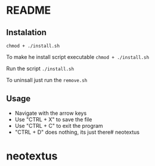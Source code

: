 # README

## Instalation

`chmod + ./install.sh`

To make he install script executable
`chmod + ./install.sh`

Run the script
`./install.sh`

To uninsall just run the `remove.sh`

## Usage

- Navigate with the arrow keys
- Use "CTRL + X" to save the file
- Use "CTRL + C" to exit the program
- "CTRL + D" does nothing, its just there# neotextus
# neotextus
